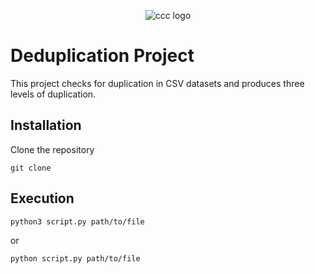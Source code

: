 <p align="center">
  <img src="https://cccsupport.com/wp-content/uploads/2019/04/2019-ccc-logo-90-2.png" alt="ccc logo"/>
</p>

# Deduplication Project
This project checks for duplication in CSV datasets and produces three levels of duplication.

## Installation
Clone the repository

```git clone ```
## Execution
`python3 script.py path/to/file`

or

`python script.py path/to/file`
